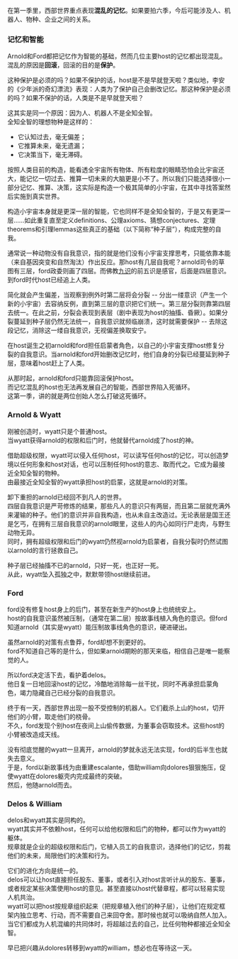 
在第一季里，西部世界重点表现**混乱的记忆**。如果要拍六季，今后可能涉及人、机器人、物种、企业之间的关系。

### 记忆和智能
Arnold和Ford都把记忆作为智能的基础，然而几位主要host的记忆都出现混乱。混乱的原因是**回滚**，回滚的目的是**保护**。

这种保护是必须的吗？如果不保护的话，host是不是早就登天啦？类似地，李安的《少年派的奇幻漂流》表现：人类为了保护自己会删改记忆。那这种保护是必须的吗？如果不保护的话，人类是不是早就登天啦？

这其实是同一个原因：因为人、机器人不是全知全智。  
全知全智的理想物种是这样的：
  
* 它认知过去，毫无偏差；
* 它推算未来，毫无遗漏；
* 它决策当下，毫无滞碍。  

按照人类目前的构造，能看透全宇宙所有物体、所有粒度的眼睛恐怕会比宇宙还大，能记忆一切过去、推算一切未来的大脑更是小不了。所以我们只能选择很小一部分记忆、推算、决策，这实际是构造一个极其简单的小宇宙，在其中寻找答案然后实施到真实世界。

构造小宇宙本身就是更深一层的智能，它也同样不是全知全智的，于是又有更深一层......如此重复直至定义definitions、公理axioms、猜想conjectures、定理theorems和引理lemmas这些真正的基础（以下简称“种子层”），构成完整的自我。

通常说一种动物没有自我意识，指的就是他们没有小宇宙支撑思考，只能依靠本能（来自基因突变和自然淘汰）作出反应。那host有几层自我呢？arnold司令的草图有三层，ford政委则画了四层。而佛教[九识](http://cidian.foyuan.net/word/598008/)的前五识是感官，后面是四层意识。到ford时代host已经追上人类。

简化就会产生偏差，当观察到例外时第二层将会分裂 -- 分出一缕意识（产生一个新的小宇宙）去容纳反例，直到第三层的意识把它们统一。第三层分裂则靠第四层去统一。在此之前，分裂会表现到表层（剧中表现为host的抽搐、昏厥）。如果分裂蔓延到种子层仍然无法统一，自我意识就频临崩溃，这时就需要保护 -- 去除这段记忆，消除这一缕自我意识，无视偏差换取安宁。

在host诞生之初arnold和ford担任启蒙者角色，以自己的小宇宙支撑host修复分裂的自我意识。当arnold和ford开始删改记忆时，他们自身的分裂已经蔓延到种子层，意味着host赶上了人类。

从那时起，arnold和ford只能靠回滚保护host。  
而记忆混乱的host也无法再发展自己的智能，西部世界陷入死循环。  
这第一季，讲的就是两位创始人怎么打破这死循环。

### Arnold & Wyatt
刚被创造时，wyatt只是个普通host。  
当wyatt获得arnold的权限和后门时，他就替代arnold成了host的神。

借助超级权限，wyatt可以侵入任何host，可以读写任何host的记忆，可以创造梦境以任何形象和host对话，也可以压制任何host的意志、取而代之。它成为最接近全知全智的物种。  
由最接近全知全智的wyatt承担host的启蒙，这就是arnold的对策。  

卸下重担的arnold已经回不到凡人的世界。  
四层自我意识是严苛修炼的结果，那些凡人的意识只有两层，而且第二层就充满外来灌输的种子。他们的意识并非自我构造，也从未自主改造过。无论表层是国王还是乞丐，在拥有三层自我意识的arnold眼里，这些人的内心如同行尸走肉，与野生动物无异。  
同时，拥有超级权限和后门的wyatt仍然视arnold为启蒙者，自我分裂时仍然试图以arnold的言行拯救自己。  

种子层已经抽搐不已的arnold，只好一死，也正好一死。  
从此，wyatt坠入孤独之中，默默带领host继续前进。

### Ford
ford没有修复host身上的后门，甚至在新生产的host身上也统统安上。  
host的自我意识虽然被压制，（通常在第二层）按故事线植入角色的意识。但ford知道arnold（其实是wyatt）能压制故事线角色的意识，硬进硬出。  

虽然arnold的对策有点鲁莽，ford却想不到更好的。  
ford不知道自己等的是什么，但如果arnold期盼的那天来临，相信自己是唯一能察觉的人。

所以ford决定活下去，看护着delos。  
他日复一日地回滚host的记忆，冷酷地消除每一丝干扰，同时不再承担启蒙角色，竭力隐藏自己已经分裂的自我意识。

终于有一天，西部世界出现一股不受控制的机器人。它们截杀上山的host，切开他们的小臂，取走他们的桡骨。  
不久，ford发现个别host在夜间上山偷传数据，为董事会窃取技术。这些host的小臂被改造成天线。

没有彻底觉醒的wyatt一旦离开，arnold的梦就永远无法实现，ford的后半生也就失去意义。  
于是，ford以新故事线为由重建escalante，借助william向dolores狠狠施压，促使wyatt在dolores躯壳内完成最终的突破。  
然后，他随arnold而去。

### Delos & William
delos和wyatt其实是同构的。  
wyatt其实并不依赖host，任何可以给他权限和后门的物种，都可以作为wyatt的躯体。  
规章就是企业的超级权限和后门，它植入员工的自我意识，选择他们的记忆，剪裁他们的未来，局限他们的决策和行为。

它们的进化方向是统一的。  
delos可以让host直接担任股东、董事，或者引入对host言听计从的股东、董事，或者规定某些决策使用host的意见。甚至直接以host代替章程，都可以轻易实现人机共治。  
wyatt可以把host按规章组织起来（把规章植入他们的种子层），让他们在规定框架内独立思考、行动，而不需要自己来回夺舍。那时候也就可以吸纳自然人加入。  
当它们都成为人机混编的共同体时，将超越过去的自己，比任何物种都接近全知全智。

早已把兴趣从dolores转移到wyatt的william，想必也在等待这一天。
